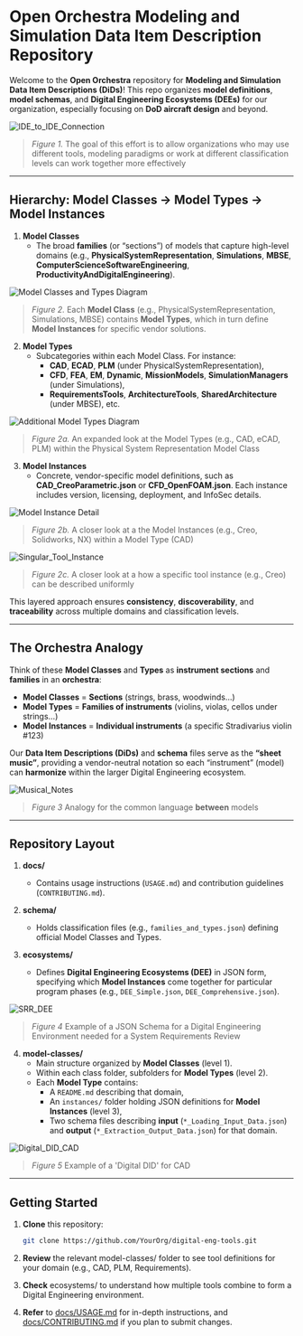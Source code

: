 # Open Orchestra Modeling and Simulation Data Item Description Repository

Welcome to the **Open Orchestra** repository for **Modeling and Simulation Data Item Descriptions (DiDs)**! This repo organizes **model definitions**, **model schemas**, and **Digital Engineering Ecosystems (DEEs)** for our organization, especially focusing on **DoD aircraft design** and beyond.

![IDE_to_IDE_Connection](images/IDE_to_IDE_Connection.png)
> *Figure 1.* The goal of this effort is to allow organizations who may use different tools, modeling paradigms or work at different classification levels can work together more effectively


---

## Hierarchy: Model Classes → Model Types → Model Instances

1. **Model Classes**  
   - The broad **families** (or “sections”) of models that capture high-level domains (e.g., **PhysicalSystemRepresentation**, **Simulations**, **MBSE**, **ComputerScienceSoftwareEngineering**, **ProductivityAndDigitalEngineering**).

![Model Classes and Types Diagram](images/Tool_Class.png)
> *Figure 2.* Each **Model Class** (e.g., PhysicalSystemRepresentation, Simulations, MBSE) contains **Model Types**, which in turn define **Model Instances** for specific vendor solutions.



2. **Model Types**  
   - Subcategories within each Model Class. For instance:
     - **CAD**, **ECAD**, **PLM** (under PhysicalSystemRepresentation),
     - **CFD**, **FEA**, **EM**, **Dynamic**, **MissionModels**, **SimulationManagers** (under Simulations),
     - **RequirementsTools**, **ArchitectureTools**, **SharedArchitecture** (under MBSE), etc.
    
  ![Additional Model Types Diagram](images/Tool_Type.png)
   > *Figure 2a.* An expanded look at the Model Types (e.g., CAD, eCAD, PLM) within the Physical System Representation Model Class 


3. **Model Instances**  
   - Concrete, vendor-specific model definitions, such as **CAD_CreoParametric.json** or **CFD_OpenFOAM.json**. Each instance includes version, licensing, deployment, and InfoSec details.

 ![Model Instance Detail](images/Tool_Instance.png)
   > *Figure 2b.* A closer look at a the Model Instances (e.g., Creo, Solidworks, NX) within a Model Type (CAD)


 ![Singular_Tool_Instance](images/Singular_Tool_Instance.png)
   > *Figure 2c.* A closer look at a how a specific tool instance (e.g., Creo) can be described uniformly

This layered approach ensures **consistency**, **discoverability**, and **traceability** across multiple domains and classification levels.

---

## The Orchestra Analogy

Think of these **Model Classes** and **Types** as **instrument sections** and **families** in an **orchestra**:

- **Model Classes** = **Sections** (strings, brass, woodwinds…)  
- **Model Types** = **Families of instruments** (violins, violas, cellos under strings…)  
- **Model Instances** = **Individual instruments** (a specific Stradivarius violin #123)

Our **Data Item Descriptions (DiDs)** and **schema** files serve as the **“sheet music”**, providing a vendor-neutral notation so each “instrument” (model) can **harmonize** within the larger Digital Engineering ecosystem.

 ![Musical_Notes](images/Musical_Notes.png)
   > *Figure 3* Analogy for the common language **between** models

---

## Repository Layout

1. **docs/**  
   - Contains usage instructions (`USAGE.md`) and contribution guidelines (`CONTRIBUTING.md`).

2. **schema/**  
   - Holds classification files (e.g., `families_and_types.json`) defining official Model Classes and Types.

3. **ecosystems/**  
   - Defines **Digital Engineering Ecosystems (DEE)** in JSON form, specifying which **Model Instances** come together for particular program phases (e.g., `DEE_Simple.json`, `DEE_Comprehensive.json`).
  
 ![SRR_DEE](images/SRR_DEE.png)
   > *Figure 4* Example of a JSON Schema for a Digital Engineering Environment needed for a System Requirements Review

4. **model-classes/**  
   - Main structure organized by **Model Classes** (level 1).  
   - Within each class folder, subfolders for **Model Types** (level 2).  
   - Each **Model Type** contains:
     - A `README.md` describing that domain,
     - An `instances/` folder holding JSON definitions for **Model Instances** (level 3),
     - Two schema files describing **input** (`*_Loading_Input_Data.json`) and **output** (`*_Extraction_Output_Data.json`) for that domain.
    


 ![Digital_DID_CAD](images/Digital_DID_CAD.png)
   > *Figure 5* Example of a 'Digital DID' for CAD

---
## Getting Started

1. **Clone** this repository:
   ```bash
   git clone https://github.com/YourOrg/digital-eng-tools.git

2.  **Review** the relevant model-classes/ folder to see tool definitions for your domain (e.g., CAD, PLM, Requirements).

3.  **Check** ecosystems/ to understand how multiple tools combine to form a Digital Engineering environment.

4.  **Refer** to [docs/USAGE.md](docs/USAGE.md) for in-depth instructions, and [docs/CONTRIBUTING.md](docs/CONTRIBUTING.md) if you plan to submit changes.
